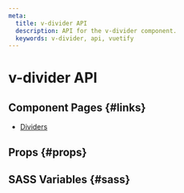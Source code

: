 ```yaml
---
meta:
  title: v-divider API
  description: API for the v-divider component.
  keywords: v-divider, api, vuetify
---
```


# v-divider API

<entry-ad />

## Component Pages {#links}

- [Dividers](components/dividers)

## Props {#props}

<api-section name="v-divider" section="props" />

## SASS Variables {#sass}

<api-section name="v-divider" section="sass" />

<backmatter />
